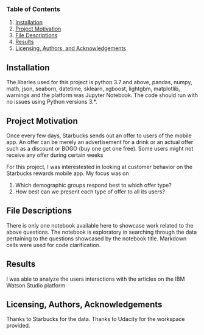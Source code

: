 ### Table of Contents

1. [Installation](#installation)
2. [Project Motivation](#motivation)
3. [File Descriptions](#files)
4. [Results](#results)
5. [Licensing, Authors, and Acknowledgements](#licensing)

## Installation <a name="installation"></a>

The libaries used for this project is python 3.7 and above, pandas, numpy, math, json, seaborn, datetime, sklearn, xgboost, lightgbm, 
matplotlib, warnings and the platform was Jupyter Notebook. 
The code should run with no issues using Python versions 3.*.

## Project Motivation<a name="motivation"></a>

Once every few days, Starbucks sends out an offer to users of the mobile app. An offer can be merely an advertisement for a drink 
or an actual offer such as a discount or BOGO (buy one get one free). Some users might not receive any offer during certain weeks

For this project, I was interestested in looking at customer behavior on the Starbucks rewards mobile app. My focus was on

1. Which demographic groups respond best to which offer type?
2. How best can we present each type of offer to all its users?

## File Descriptions <a name="files"></a>

There is only one notebook available here to showcase work related to the above questions. 
The notebook is exploratory in searching through the data pertaining to the questions showcased by the notebook title. 
Markdown cells were used for code clarification.  

## Results<a name="results"></a>

I was able to analyze the users interactions with the articles on the IBM Watson Studio platform

## Licensing, Authors, Acknowledgements<a name="licensing"></a>

Thanks to Starbucks for the data. Thanks to Udacity for the workspace provided.

